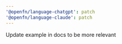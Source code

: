 ```yaml
---
'@openfn/language-chatgpt': patch
'@openfn/language-claude': patch
---
```


Update example in docs to be more relevant
